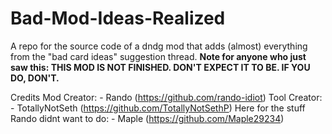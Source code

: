 # Bad-Mod-Ideas-Realized
A repo for the source code of a dndg mod that adds (almost) everything from the "bad card ideas" suggestion thread.
**Note for anyone who just saw this: THIS MOD IS NOT FINISHED. DON'T EXPECT IT TO BE. IF YOU DO, DON'T.**




Credits
Mod Creator: - Rando (https://github.com/rando-idiot)
Tool Creator: - TotallyNotSeth (https://github.com/TotallyNotSethP)
Here for the stuff Rando didnt want to do: - Maple (https://github.com/Maple29234)
